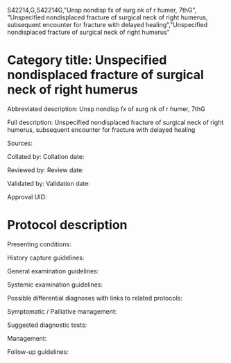 S42214,G,S42214G,"Unsp nondisp fx of surg nk of r humer, 7thG", "Unspecified nondisplaced fracture of surgical neck of right humerus, subsequent encounter for fracture with delayed healing","Unspecified nondisplaced fracture of surgical neck of right humerus"
# Category title: Unspecified nondisplaced fracture of surgical neck of right humerus

Abbreviated description: Unsp nondisp fx of surg nk of r humer, 7thG

Full description: Unspecified nondisplaced fracture of surgical neck of right humerus, subsequent encounter for fracture with delayed healing

Sources:

Collated by:
Collation date:

Reviewed by:
Review date:

Validated by:
Validation date:

Approval UID:

# Protocol description

Presenting conditions:

History capture guidelines:

General examination guidelines:

Systemic examination guidelines:

Possible differential diagnoses with links to related protocols:

Symptomatic / Palliative management:

Suggested diagnostic tests:

Management:

Follow-up guidelines:
